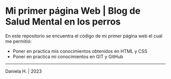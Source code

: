 # Mi primer página Web | Blog de Salud Mental en los perros

En este repositorio se encuentra el código de mi primer página web el cual me permitió: 
- Poner en practica mis conocimientos obtenidos en HTML y CSS
- Poner en practica mi conocimientos en GIT y GitHub

---
Daniela H. | 2023
